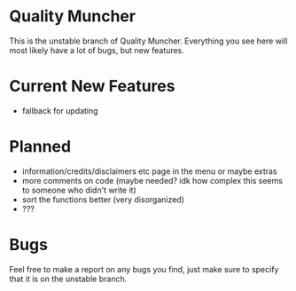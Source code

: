 # Quality Muncher

This is the unstable branch of Quality Muncher. Everything you see here will most likely have a lot of bugs, but new features.

# Current New Features

 - fallback for updating

# Planned

 - information/credits/disclaimers etc page in the menu or maybe extras
 - more comments on code (maybe needed? idk how complex this seems to someone who didn't write it)
 - sort the functions better (very disorganized)
 - ???

# Bugs

Feel free to make a report on any bugs you find, just make sure to specify that it is on the unstable branch.